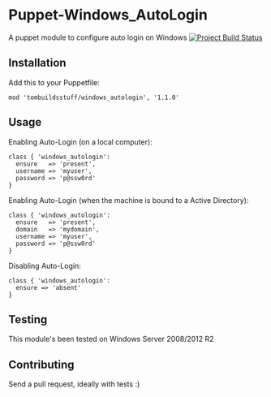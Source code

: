 Puppet-Windows_AutoLogin
===============

A puppet module to configure auto login on Windows
[![Project Build Status](https://travis-ci.org/tombuildsstuff/puppet-windows_autologin.svg?branch=master)](https://travis-ci.org/tombuildsstuff/puppet-windows_autologin)

Installation
------------

Add this to your Puppetfile:
```puppet
mod 'tombuildsstuff/windows_autologin', '1.1.0'
````

Usage
-----

Enabling Auto-Login (on a local computer):

```puppet
class { 'windows_autologin':
  ensure   => 'present',
  username => 'myuser',
  password => 'p@ssw0rd'
}
```

Enabling Auto-Login (when the machine is bound to a Active Directory):

```puppet
class { 'windows_autologin':
  ensure   => 'present',
  domain   => 'mydomain',
  username => 'myuser',
  password => 'p@ssw0rd'
}
```

Disabling Auto-Login:
```puppet
class { 'windows_autologin':
  ensure => 'absent'
}
```

Testing
-------
This module's been tested on Windows Server 2008/2012 R2

Contributing
------------
Send a pull request, ideally with tests :)
